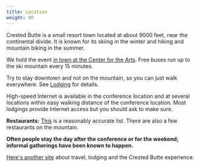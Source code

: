 ```yaml
---
title: Location
weight: 90
---
```


Crested Butte is a small resort town located at about 9000 feet, near
the continental divide. It is known for its skiing in the winter and
hiking and mountain biking in the summer.

<!-- -   [Photos](http://mindviewllc.com/Seminars/Locations/CrestedButte/MoreCrestedButtePhotos.html) -->

We hold the event <a href = "/venue">in town at the Center for the Arts</a>.
Free buses run up to the ski mountain every 15 minutes.

Try to stay downtown and not on the mountain, so you can just walk everywhere.
See <a href = "/lodging">Lodging</a> for details.

High-speed Internet is available in the conference location and at
several locations within easy walking distance of the conference
location. Most lodgings provide Internet access but you should ask to
make sure.

**Restaurants:**
[This](http://www.downtowncrestedbutte.com/restaurants-in-crested-butte/)
is a reasonably accurate list. There are also a few restaurants on the
mountain.

**Often people stay the day after the conference or for the weekend;
informal gatherings have been known to happen.**

[Here's another site](http://travelcrestedbutte.com/) about travel,
lodging and the Crested Butte experience.
